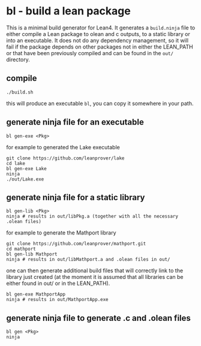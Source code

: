 # bl - build a lean package

This is a minimal build generator for Lean4. It generates a ```build.ninja``` file to either compile a Lean package to olean and c outputs, to a static library or into an executable. It does not do any dependency management, so it will fail if the package depends on other packages not in either the LEAN_PATH or that have been previously compiled and can be found in the ```out/``` directory.

## compile

```
./build.sh
```
this will produce an executable ```bl```, you can copy it somewhere in your path. 

## generate ninja file for an executable

```
bl gen-exe <Pkg>
```
for example to generated the Lake executable
```
git clone https://github.com/leanprover/lake
cd lake
bl gen-exe Lake
ninja
./out/Lake.exe
```

## generate ninja file for a static library

```
bl gen-lib <Pkg>
ninja # results in out/libPkg.a (together with all the necessary .olean files)
```
for example to generate the Mathport library
```
git clone https://github.com/leanprover/mathport.git
cd mathport
bl gen-lib Mathport
ninja # results in out/libMathport.a and .olean files in out/
```
one can then generate additional build files that will correctly link to the library just created
(at the moment it is assumed that all libraries can be either found in out/ or in the LEAN_PATH).
```
bl gen-exe MathportApp
ninja # results in out/MathportApp.exe
```

## generate ninja file to generate .c and .olean files

```
bl gen <Pkg>
ninja
```
